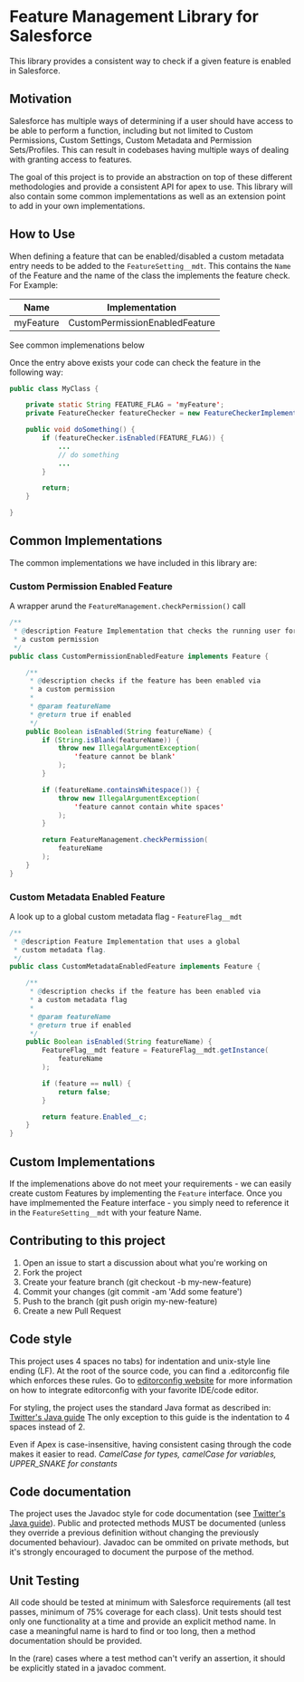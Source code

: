 # Feature Management Library for Salesforce

This library provides a consistent way to check if a given feature is enabled in Salesforce.

## Motivation

Salesforce has multiple ways of determining if a user should have access to be able to perform a function, including but not limited to Custom Permissions, Custom Settings, Custom Metadata and Permission Sets/Profiles. This can result in codebases having multiple ways of dealing with granting access to features.

The goal of this project is to provide an abstraction on top of these different methodologies and provide a consistent API for apex to use. This library will also contain some common implementations as well as an extension point to add in your own implementations.

## How to Use
When defining a feature that can be enabled/disabled a custom metadata entry needs to be added to the `FeatureSetting__mdt`. This contains the `Name` of the Feature and the name of the class the implements the feature check. For Example:

 Name | Implementation
------|----------------
myFeature | CustomPermissionEnabledFeature

See common implemenations below

Once the entry above exists your code can check the feature in the following way:
```java
public class MyClass {

    private static String FEATURE_FLAG = 'myFeature';
    private FeatureChecker featureChecker = new FeatureCheckerImplementation();

    public void doSomething() {
        if (featureChecker.isEnabled(FEATURE_FLAG)) {
            ...
            // do something
            ...
        }

        return;
    }

}
```

## Common Implementations

The common implementations we have included in this library are:

### Custom Permission Enabled Feature
A wrapper arund the `FeatureManagement.checkPermission()` call
```java
/**
 * @description Feature Implementation that checks the running user for
 * a custom permission
 */
public class CustomPermissionEnabledFeature implements Feature {

    /**
     * @description checks if the feature has been enabled via
     * a custom permission
     *
     * @param featureName
     * @return true if enabled
     */
    public Boolean isEnabled(String featureName) {
        if (String.isBlank(featureName)) {
            throw new IllegalArgumentException(
                'feature cannot be blank'
            );
        }

        if (featureName.containsWhitespace()) {
            throw new IllegalArgumentException(
                'feature cannot contain white spaces'
            );
        }

        return FeatureManagement.checkPermission(
            featureName
        );
    }
}
```

### Custom Metadata Enabled Feature
A look up to a global custom metadata flag - `FeatureFlag__mdt`
```java
/**
 * @description Feature Implementation that uses a global
 * custom metadata flag.
 */
public class CustomMetadataEnabledFeature implements Feature {

    /**
     * @description checks if the feature has been enabled via
     * a custom metadata flag
     *
     * @param featureName
     * @return true if enabled
     */
    public Boolean isEnabled(String featureName) {
        FeatureFlag__mdt feature = FeatureFlag__mdt.getInstance(
            featureName
        );

        if (feature == null) {
            return false;
        }

        return feature.Enabled__c;
    }
}

```

## Custom Implementations

If the implemenations above do not meet your requirements - we can easily create custom Features by implementing the `Feature` interface. Once you have implmemented the Feature interface - you simply need to reference it in the `FeatureSetting__mdt` with your feature Name.

## Contributing to this project

1.  Open an issue to start a discussion about what you're working on
2.  Fork the project
3.  Create your feature branch (git checkout -b my-new-feature)
4.  Commit your changes (git commit -am 'Add some feature')
5.  Push to the branch (git push origin my-new-feature)
6.  Create a new Pull Request

## Code style

This project uses 4 spaces no tabs) for indentation and unix-style line ending (LF).
At the root of the source code, you can find a .editorconfig file which enforces
these rules. Go to [editorconfig website](http://editorconfig.org/) for more information
on how to integrate editorconfig with your favorite IDE/code editor.

For styling, the project uses the standard Java format as described in: [Twitter's Java guide](https://github.com/twitter/commons/blob/master/src/java/com/twitter/common/styleguide.md)
The only exception to this guide is the indentation to 4 spaces instead of 2.

Even if Apex is case-insensitive, having consistent casing through the code makes it easier to read.
_CamelCase for types, camelCase for variables, UPPER_SNAKE for constants_

## Code documentation

The project uses the Javadoc style for code documentation (see [Twitter's Java guide](https://github.com/twitter/commons/blob/master/src/java/com/twitter/common/styleguide.md)).
Public and protected methods MUST be documented (unless they override a previous definition
without changing the previously documented behaviour). Javadoc can be ommited on private
methods, but it's strongly encouraged to document the purpose of the method.

## Unit Testing

All code should be tested at minimum with Salesforce requirements (all test passes, minimum of 75% coverage for each class).
Unit tests should test only one functionality at a time and provide an explicit method name.
In case a meaningful name is hard to find or too long, then a method documentation should be provided.

In the (rare) cases where a test method can't verify an assertion, it should be explicitly stated
in a javadoc comment.
